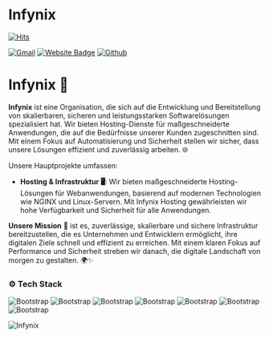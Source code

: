 # Infynix

[![Hits](https://hits.seeyoufarm.com/api/count/incr/badge.svg?url=https%3A%2F%2Fgithub.com%2FInfynix-Hosting%2FInfynix-Hosting&count_bg=%2379C83D&title_bg=%23555555&icon=&icon_color=%23E7E7E7&title=Profile+Views&edge_flat=false)](https://hits.seeyoufarm.com)



[![Gmail](https://img.shields.io/badge/-Gmail-c14438?style=flat&logo=Gmail&logoColor=white)](mailto:support@infynix.de)
[![Website Badge](https://img.shields.io/badge/-Website-c14438?style=flat&logo=Google-Chrome&logoColor=white&link=https://infynix.de/)](https://infynix.de/)
[![Github](https://img.shields.io/github/followers/Infynix-Hosting?label=Follow&style=social)](https://github.com/Infynix-Hosting)

# Infynix 🚀

**Infynix** ist eine Organisation, die sich auf die Entwicklung und Bereitstellung von skalierbaren, sicheren und leistungsstarken Softwarelösungen spezialisiert hat. Wir bieten Hosting-Dienste für maßgeschneiderte Anwendungen, die auf die Bedürfnisse unserer Kunden zugeschnitten sind. Mit einem Fokus auf Automatisierung und Sicherheit stellen wir sicher, dass unsere Lösungen effizient und zuverlässig arbeiten. 🌐

Unsere Hauptprojekte umfassen:

- **Hosting & Infrastruktur 🖥️**: Wir bieten maßgeschneiderte Hosting-Lösungen für Webanwendungen, basierend auf modernen Technologien wie NGINX und Linux-Servern. Mit Infynix Hosting gewährleisten wir hohe Verfügbarkeit und Sicherheit für alle Anwendungen.

**Unsere Mission** 🎯 ist es, zuverlässige, skalierbare und sichere Infrastruktur bereitzustellen, die es Unternehmen und Entwicklern ermöglicht, ihre digitalen Ziele schnell und effizient zu erreichen. Mit einem klaren Fokus auf Performance und Sicherheit streben wir danach, die digitale Landschaft von morgen zu gestalten. 🌍✨


### ⚙️ Tech Stack

![Bootstrap](https://img.shields.io/badge/-Python-05122A?style=flat-square&logo=Python&color=353535) ![Bootstrap](https://img.shields.io/badge/-Docker-05122A?style=flat-square&logo=Docker&color=353535) ![Bootstrap](https://img.shields.io/badge/-HTML5-05122A?style=flat-square&logo=HTML5&color=353535) ![Bootstrap](https://img.shields.io/badge/-CSS3-05122A?style=flat-square&logo=CSS3&color=353535) ![Bootstrap](https://img.shields.io/badge/-JavaScript-05122A?style=flat-square&logo=JavaScript&color=353535) ![Bootstrap](https://img.shields.io/badge/-NGINX-05122A?style=flat-square&logo=NGINX&color=353535) ![Bootstrap](https://img.shields.io/badge/-Cloudflare-05122A?style=flat-square&logo=Cloudflare&color=353535)

![Infynix](https://media.infynix.de/images/Infynix_Web.png)
